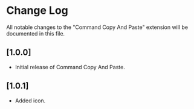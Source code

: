 # Change Log

All notable changes to the "Command Copy And Paste" extension will be documented in this file.

## [1.0.0]

- Initial release of Command Copy And Paste.

## [1.0.1]

- Added icon.